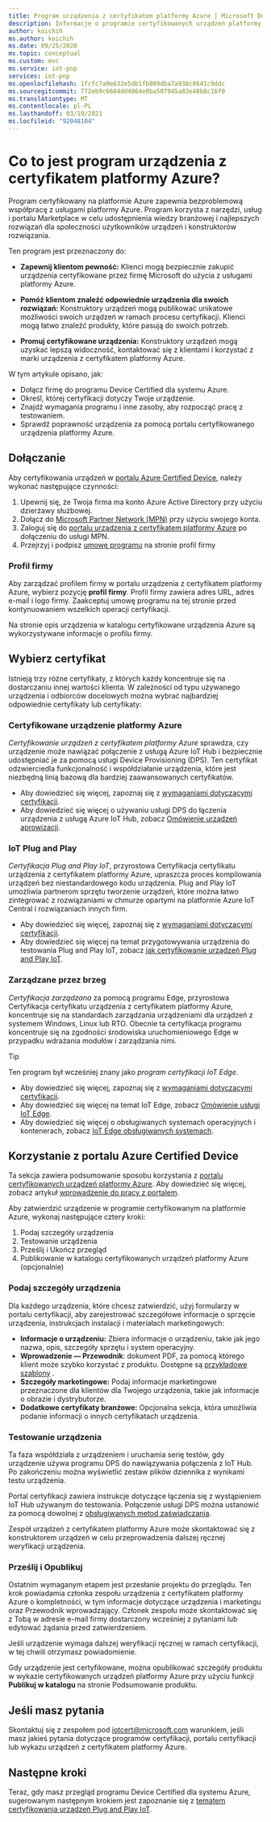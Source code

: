```yaml
---
title: Program urządzenia z certyfikatem platformy Azure | Microsoft Docs
description: Informacje o programie certyfikowanych urządzeń platformy Azure.
author: koichih
ms.author: koichih
ms.date: 09/25/2020
ms.topic: conceptual
ms.custom: mvc
ms.service: iot-pnp
services: iot-pnp
ms.openlocfilehash: 1fcfc7a9e632e5db1fb809dba7a938c8641c9ddc
ms.sourcegitcommit: 772eb9c6684dd4864e0ba507945a83e48b8c16f0
ms.translationtype: MT
ms.contentlocale: pl-PL
ms.lasthandoff: 03/19/2021
ms.locfileid: "92048104"
---
```

# <a name="what-is-the-azure-certified-device-program"></a>Co to jest program urządzenia z certyfikatem platformy Azure?

Program certyfikowany na platformie Azure zapewnia bezproblemową współpracę z usługami platformy Azure. Program korzysta z narzędzi, usług i portalu Marketplace w celu udostępnienia wiedzy branżowej i najlepszych rozwiązań dla społeczności użytkowników urządzeń i konstruktorów rozwiązania.

Ten program jest przeznaczony do:

- **Zapewnij klientom pewność:** Klienci mogą bezpiecznie zakupić urządzenia certyfikowane przez firmę Microsoft do użycia z usługami platformy Azure.

- **Pomóż klientom znaleźć odpowiednie urządzenia dla swoich rozwiązań:** Konstruktory urządzeń mogą publikować unikatowe możliwości swoich urządzeń w ramach procesu certyfikacji. Klienci mogą łatwo znaleźć produkty, które pasują do swoich potrzeb.

- **Promuj certyfikowane urządzenia:** Konstruktory urządzeń mogą uzyskać lepszą widoczność, kontaktować się z klientami i korzystać z marki urządzenia z certyfikatem platformy Azure.

W tym artykule opisano, jak:

- Dołącz firmę do programu Device Certified dla systemu Azure.
- Określ, której certyfikacji dotyczy Twoje urządzenie.
- Znajdź wymagania programu i inne zasoby, aby rozpocząć pracę z testowaniem.
- Sprawdź poprawność urządzenia za pomocą portalu certyfikowanego urządzenia platformy Azure.

## <a name="onboarding"></a>Dołączanie

Aby certyfikowania urządzeń w [portalu Azure Certified Device](https://aka.ms/acdp), należy wykonać następujące czynności:

1. Upewnij się, że Twoja firma ma konto Azure Active Directory przy użyciu dzierżawy służbowej.
2. Dołącz do [Microsoft Partner Network (MPN)](https://partner.microsoft.com/) przy użyciu swojego konta.
3. Zaloguj się do [portalu urządzenia z certyfikatem platformy Azure](https://aka.ms/acdp) po dołączeniu do usługi MPN.
4. Przejrzyj i podpisz [umowę programu](https://aka.ms/acdagreement) na stronie profil firmy

### <a name="company-profile"></a>Profil firmy

Aby zarządzać profilem firmy w portalu urządzenia z certyfikatem platformy Azure, wybierz pozycję **profil firmy**. Profil firmy zawiera adres URL, adres e-mail i logo firmy. Zaakceptuj umowę programu na tej stronie przed kontynuowaniem wszelkich operacji certyfikacji.

Na stronie opis urządzenia w katalogu certyfikowane urządzenia Azure są wykorzystywane informacje o profilu firmy.

## <a name="choose-the-certification"></a>Wybierz certyfikat

Istnieją trzy różne certyfikaty, z których każdy koncentruje się na dostarczaniu innej wartości klienta. W zależności od typu używanego urządzenia i odbiorców docelowych można wybrać najbardziej odpowiednie certyfikaty lub certyfikaty:

### <a name="azure-certified-device"></a>Certyfikowane urządzenie platformy Azure

_Certyfikowanie urządzeń z certyfikatem platformy Azure_ sprawdza, czy urządzenie może nawiązać połączenie z usługą Azure IoT Hub i bezpiecznie udostępniać je za pomocą usługi Device Provisioning (DPS). Ten certyfikat odzwierciedla funkcjonalność i współdziałanie urządzenia, które jest niezbędną linią bazową dla bardziej zaawansowanych certyfikatów.

- Aby dowiedzieć się więcej, zapoznaj się z [wymaganiami dotyczącymi certyfikacji](https://aka.ms/acdrequirements).
- Aby dowiedzieć się więcej o używaniu usługi DPS do łączenia urządzenia z usługą Azure IoT Hub, zobacz [Omówienie urządzeń aprowizacji](../iot-dps/about-iot-dps.md).

### <a name="iot-plug-and-play"></a>IoT Plug and Play

_Certyfikacja Plug and Play IoT_, przyrostowa Certyfikacja certyfikatu urządzenia z certyfikatem platformy Azure, upraszcza proces kompilowania urządzeń bez niestandardowego kodu urządzenia. Plug and Play IoT umożliwia partnerom sprzętu tworzenie urządzeń, które można łatwo zintegrować z rozwiązaniami w chmurze opartymi na platformie Azure IoT Central i rozwiązaniach innych firm.

- Aby dowiedzieć się więcej, zapoznaj się z [wymaganiami dotyczącymi certyfikacji](https://aka.ms/acdiotpnprequirements).
- Aby dowiedzieć się więcej na temat przygotowywania urządzenia do testowania Plug and Play IoT, zobacz [jak certyfikowanie urządzeń Plug and Play IoT](howto-certify-device.md).

### <a name="edge-managed"></a>Zarządzane przez brzeg

_Certyfikacja zarządzana_ za pomocą programu Edge, przyrostowa Certyfikacja certyfikatu urządzenia z certyfikatem platformy Azure, koncentruje się na standardach zarządzania urządzeniami dla urządzeń z systemem Windows, Linux lub RTO. Obecnie ta certyfikacja programu koncentruje się na zgodności środowiska uruchomieniowego Edge w przypadku wdrażania modułów i zarządzania nimi.

> [!TIP]
> Ten program był wcześniej znany jako _program certyfikacji IoT Edge_.

- Aby dowiedzieć się więcej, zapoznaj się z [wymaganiami dotyczącymi certyfikacji](https://aka.ms/acdedgemanagedrequirements).
- Aby dowiedzieć się więcej na temat IoT Edge, zobacz [Omówienie usługi IoT Edge](../iot-edge/about-iot-edge.md).
- Aby dowiedzieć się więcej o obsługiwanych systemach operacyjnych i kontenerach, zobacz [IoT Edge obsługiwanych systemach](../iot-edge/support.md).

## <a name="use-the-azure-certified-device-portal"></a>Korzystanie z portalu Azure Certified Device

Ta sekcja zawiera podsumowanie sposobu korzystania z [portalu certyfikowanych urządzeń platformy Azure](https://certify.azure.com). Aby dowiedzieć się więcej, zobacz artykuł [wprowadzenie do pracy z portalem](https://aka.ms/acdhelp).

Aby zatwierdzić urządzenie w programie certyfikowanym na platformie Azure, wykonaj następujące cztery kroki:

1. Podaj szczegóły urządzenia
2. Testowanie urządzenia
3. Prześlij i Ukończ przegląd
4. Publikowanie w katalogu certyfikowanych urządzeń platformy Azure (opcjonalnie)

### <a name="provide-device-details"></a>Podaj szczegóły urządzenia

Dla każdego urządzenia, które chcesz zatwierdzić, użyj formularzy w portalu certyfikacji, aby zarejestrować szczegółowe informacje o sprzęcie urządzenia, instrukcjach instalacji i materiałach marketingowych:

- **Informacje o urządzeniu:** Zbiera informacje o urządzeniu, takie jak jego nazwa, opis, szczegóły sprzętu i system operacyjny.
- **Wprowadzenie — Przewodnik**: dokument PDF, za pomocą którego klient może szybko korzystać z produktu. Dostępne są [przykładowe szablony](https://aka.ms/GSTemplate) .
- **Szczegóły marketingowe:** Podaj informacje marketingowe przeznaczone dla klientów dla Twojego urządzenia, takie jak informacje o obrazie i dystrybutorze.
- **Dodatkowe certyfikaty branżowe:** Opcjonalna sekcja, która umożliwia podanie informacji o innych certyfikatach urządzenia.

### <a name="test-the-device"></a>Testowanie urządzenia

Ta faza współdziała z urządzeniem i uruchamia serię testów, gdy urządzenie używa programu DPS do nawiązywania połączenia z IoT Hub. Po zakończeniu można wyświetlić zestaw plików dziennika z wynikami testu urządzenia.

Portal certyfikacji zawiera instrukcje dotyczące łączenia się z wystąpieniem IoT Hub używanym do testowania. Połączenie usługi DPS można ustanowić za pomocą dowolnej z [obsługiwanych metod zaświadczania](../iot-dps/concepts-service.md#attestation-mechanism).

Zespół urządzeń z certyfikatem platformy Azure może skontaktować się z konstruktorem urządzeń w celu przeprowadzenia dalszej ręcznej weryfikacji urządzenia.

### <a name="submit-and-publish"></a>Prześlij i Opublikuj

Ostatnim wymaganym etapem jest przesłanie projektu do przeglądu. Ten krok powiadamia członka zespołu urządzenia z certyfikatem platformy Azure o kompletności, w tym informacje dotyczące urządzenia i marketingu oraz Przewodnik wprowadzający. Członek zespołu może skontaktować się z Tobą w adresie e-mail firmy dostarczony wcześniej z pytaniami lub edytować żądania przed zatwierdzeniem.

Jeśli urządzenie wymaga dalszej weryfikacji ręcznej w ramach certyfikacji, w tej chwili otrzymasz powiadomienie.

Gdy urządzenie jest certyfikowane, można opublikować szczegóły produktu w wykazie certyfikowanych urządzeń platformy Azure przy użyciu funkcji **Publikuj w katalogu** na stronie Podsumowanie produktu.

## <a name="if-you-have-questions"></a>Jeśli masz pytania

Skontaktuj się z zespołem pod [iotcert@microsoft.com](mailto:iotcert@microsoft.com?subject=Azure%20Certified%20Device%20question) warunkiem, jeśli masz jakieś pytania dotyczące programów certyfikacji, portalu certyfikacji lub wykazu urządzeń z certyfikatem platformy Azure.

## <a name="next-steps"></a>Następne kroki

Teraz, gdy masz przegląd programu Device Certified dla systemu Azure, sugerowanym następnym krokiem jest zapoznanie się z [tematem certyfikowania urządzeń Plug and Play IoT](howto-certify-device.md).